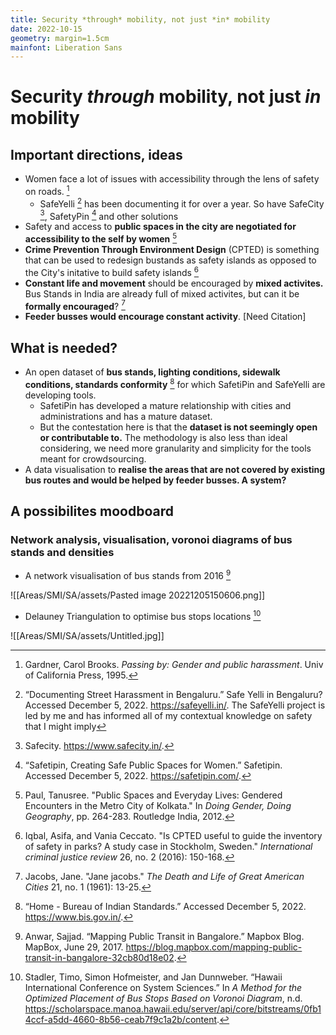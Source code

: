 ```yaml
---
title: Security *through* mobility, not just *in* mobility
date: 2022-10-15
geometry: margin=1.5cm
mainfont: Liberation Sans
---
```


# Security *through* mobility, not just *in* mobility


## Important directions, ideas
- Women face a lot of issues with accessibility through the lens of safety on roads. [^3]
    - SafeYelli [^4] has been documenting it for over a year. So have SafeCity [^5], SafetyPin [^6] and other solutions
- Safety and access to **public spaces in the city are negotiated for accessibility to the self by women** [^7]
- **Crime Prevention Through Environment Design** (CPTED) is something that can be used to redesign bustands as safety islands as opposed to the City's initative to build safety islands  [^1]
- **Constant life and movement** should be encouraged by **mixed activites.** Bus Stands in India are already full of mixed activites, but can it be **formally encouraged**? [^2]
- **Feeder busses would encourage constant activity**. [Need Citation]

## What is needed? 
- An open dataset of **bus stands, lighting conditions, sidewalk conditions, standards conformity** [^10] for which SafetiPin and SafeYelli are developing tools. 
    - SafetiPin has developed a mature relationship with cities and administrations and has a mature dataset.
    - But the contestation here is that the **dataset is not seemingly open or contributable to.** The methodology is also less than ideal considering, we need more granularity and simplicity for the tools meant for crowdsourcing.
- A data visualisation to **realise the areas that are not covered by existing bus routes and would be helped by feeder busses. A system?** 

## A possibilites moodboard 

### Network analysis, visualisation, voronoi diagrams of bus stands and densities 

- A network visualisation of bus stands from 2016 [^8]

![[Areas/SMI/SA/assets/Pasted image 20221205150606.png]]

- Delauney Triangulation to optimise bus stops locations  [^9] 

![[Areas/SMI/SA/assets/Untitled.jpg]]
 [^1]: Iqbal, Asifa, and Vania Ceccato. "Is CPTED useful to guide the inventory of safety in parks? A study case in Stockholm, Sweden." _International criminal justice review_ 26, no. 2 (2016): 150-168.
 [^2]: Jacobs, Jane. "Jane jacobs." _The Death and Life of Great American Cities_ 21, no. 1 (1961): 13-25.
 [^3]: Gardner, Carol Brooks. _Passing by: Gender and public harassment_. Univ of California Press, 1995.
 [^4]: “Documenting Street Harassment in Bengaluru.” Safe Yelli in Bengaluru? Accessed December 5, 2022. https://safeyelli.in/. The SafeYelli project is led by me and has informed all of my contextual knowledge on safety that I might imply
 [^5]: Safecity. https://www.safecity.in/.
 [^6]: “Safetipin, Creating Safe Public Spaces for Women.” Safetipin. Accessed December 5, 2022. https://safetipin.com/.
 [^7]: Paul, Tanusree. "Public Spaces and Everyday Lives: Gendered Encounters in the Metro City of Kolkata." In _Doing Gender, Doing Geography_, pp. 264-283. Routledge India, 2012.
 [^8]: Anwar, Sajjad. “Mapping Public Transit in Bangalore.” Mapbox Blog. MapBox, June 29, 2017. https://blog.mapbox.com/mapping-public-transit-in-bangalore-32cb80d18e02.
 [^9]: Stadler, Timo, Simon Hofmeister, and Jan Dunnweber. “Hawaii International Conference on System Sciences.” In _A Method for the Optimized Placement of Bus Stops Based on Voronoi Diagram_, n.d. https://scholarspace.manoa.hawaii.edu/server/api/core/bitstreams/0fb14ccf-a5dd-4660-8b56-ceab7f9c1a2b/content.
[^10]: “Home - Bureau of Indian Standards.” Accessed December 5, 2022. https://www.bis.gov.in/.